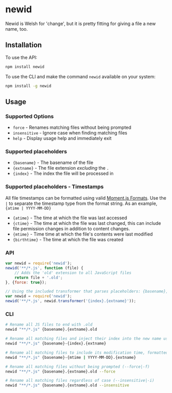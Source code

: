 # newid
Newid is Welsh for 'change', but it is pretty fitting for giving a file a new name, too.

## Installation
To use the API:

```bash
npm install newid
```

To use the CLI and make the command `newid` available on your system:
```bash
npm install -g newid
```

## Usage

### Supported Options
* `force` - Renames matching files without being prompted
* `insensitive` - Ignore case when finding matching files
* `help` - Display usage help and immediately exit

### Supported placeholders
* `{basename}` - The basename of the file
* `{extname}` - The file extension *excluding* the `.`
* `{index}` - The index the file will be processed in

### Supported placeholders - Timestamps
All file timestamps can be formatted using valid [Moment.js Formats](http://momentjs.com/docs/#/displaying/format/). Use the `|` to separate the timestamp type from the format string. As an example, `{atime | YYYY-MM-DD}`
* `{atime}` - The time at which the file was last accessed
* `{ctime}` - The time at which the file was last changed, this can include file permission changes in addition to content changes.
* `{mtime}` - Time time at which the file's contents were last modified
* `{birthtime}` - The time at which the file was created

### API
```javascript
var newid = require('newid');
newid('**/*.js', function (file) {
	// Adds the 'old' extension to all JavaScript files
	return file + '.old';
}, {force: true});
```

```javascript
// Using the included transformer that parses placeholders: {basename}, {extname}, and {index}
var newid = require('newid');
newid('**/*.js', newid.transformer('{index}.{extname}'));
```

### CLI
```bash
# Rename all JS files to end with .old
newid "**/*.js" {basename}.{extname}.old

# Rename all matching files and inject their index into the new name using the {index} placeholder
newid "**/*.js" {basename}-{index}.{extname}

# Rename all matching files to include its modification time, formatted as YYYY-MM-DD
newid "**/*.js" {basename}-{mtime | YYYY-MM-DD}.{extname}

# Rename all matching files without being prompted (--force|-f)
newid "**/*.js" {basename}.{extname}.old --force

# Rename all matching files regardless of case (--insensitive|-i)
newid "**/*.js" {basename}.{extname}.old --insensitive

```
